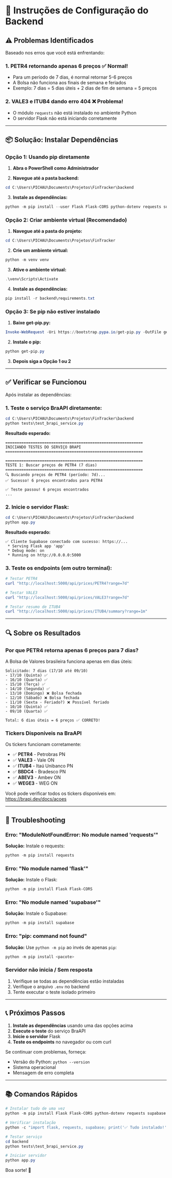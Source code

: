 # 🚀 Instruções de Configuração do Backend

## ⚠️ Problemas Identificados

Baseado nos erros que você está enfrentando:

### 1. **PETR4 retornando apenas 6 preços** ✅ Normal!
- Para um período de 7 dias, é normal retornar 5-6 preços
- A Bolsa não funciona aos finais de semana e feriados
- Exemplo: 7 dias = 5 dias úteis + 2 dias de fim de semana = 5 preços

### 2. **VALE3 e ITUB4 dando erro 404** ❌ Problema!
- O módulo `requests` não está instalado no ambiente Python
- O servidor Flask não está iniciando corretamente

---

## 📦 Solução: Instalar Dependências

### Opção 1: Usando pip diretamente

1. **Abra o PowerShell como Administrador**

2. **Navegue até a pasta backend:**
```powershell
cd C:\Users\PICHAU\Documents\Projetos\FinTracker\backend
```

3. **Instale as dependências:**
```powershell
python -m pip install --user Flask Flask-CORS python-dotenv requests supabase python-dateutil
```

### Opção 2: Criar ambiente virtual (Recomendado)

1. **Navegue até a pasta do projeto:**
```powershell
cd C:\Users\PICHAU\Documents\Projetos\FinTracker
```

2. **Crie um ambiente virtual:**
```powershell
python -m venv venv
```

3. **Ative o ambiente virtual:**
```powershell
.\venv\Scripts\Activate
```

4. **Instale as dependências:**
```powershell
pip install -r backend\requirements.txt
```

### Opção 3: Se pip não estiver instalado

1. **Baixe get-pip.py:**
```powershell
Invoke-WebRequest -Uri https://bootstrap.pypa.io/get-pip.py -OutFile get-pip.py
```

2. **Instale o pip:**
```powershell
python get-pip.py
```

3. **Depois siga a Opção 1 ou 2**

---

## ✅ Verificar se Funcionou

Após instalar as dependências:

### 1. Teste o serviço BraAPI diretamente:

```powershell
cd C:\Users\PICHAU\Documents\Projetos\FinTracker\backend
python tests\test_brapi_service.py
```

**Resultado esperado:**
```
============================================================
INICIANDO TESTES DO SERVIÇO BRAPI
============================================================

============================================================
TESTE 1: Buscar preços de PETR4 (7 dias)
============================================================
🔍 Buscando preços de PETR4 (período: 7d)...
✅ Sucesso! 6 preços encontrados para PETR4

✅ Teste passou! 6 preços encontrados
...
```

### 2. Inicie o servidor Flask:

```powershell
cd C:\Users\PICHAU\Documents\Projetos\FinTracker\backend
python app.py
```

**Resultado esperado:**
```
✅ Cliente Supabase conectado com sucesso: https://...
 * Serving Flask app 'app'
 * Debug mode: on
 * Running on http://0.0.0.0:5000
```

### 3. Teste os endpoints (em outro terminal):

```powershell
# Testar PETR4
curl "http://localhost:5000/api/prices/PETR4?range=7d"

# Testar VALE3
curl "http://localhost:5000/api/prices/VALE3?range=7d"

# Testar resumo de ITUB4
curl "http://localhost:5000/api/prices/ITUB4/summary?range=1m"
```

---

## 🔍 Sobre os Resultados

### Por que PETR4 retorna apenas 6 preços para 7 dias?

A Bolsa de Valores brasileira funciona apenas em dias úteis:

```
Solicitado: 7 dias (17/10 até 09/10)
- 17/10 (Quinta) ✅
- 16/10 (Quarta) ✅
- 15/10 (Terça) ✅
- 14/10 (Segunda) ✅
- 13/10 (Domingo) ❌ Bolsa fechada
- 12/10 (Sábado) ❌ Bolsa fechada
- 11/10 (Sexta - Feriado?) ❌ Possível feriado
- 10/10 (Quinta) ✅
- 09/10 (Quarta) ✅

Total: 6 dias úteis = 6 preços ✅ CORRETO!
```

### Tickers Disponíveis na BraAPI

Os tickers funcionam corretamente:
- ✅ **PETR4** - Petrobras PN
- ✅ **VALE3** - Vale ON
- ✅ **ITUB4** - Itaú Unibanco PN
- ✅ **BBDC4** - Bradesco PN
- ✅ **ABEV3** - Ambev ON
- ✅ **WEGE3** - WEG ON

Você pode verificar todos os tickers disponíveis em:
https://brapi.dev/docs/acoes

---

## 🐛 Troubleshooting

### Erro: "ModuleNotFoundError: No module named 'requests'"

**Solução:** Instale o requests:
```powershell
python -m pip install requests
```

### Erro: "No module named 'flask'"

**Solução:** Instale o Flask:
```powershell
python -m pip install Flask Flask-CORS
```

### Erro: "No module named 'supabase'"

**Solução:** Instale o Supabase:
```powershell
python -m pip install supabase
```

### Erro: "pip: command not found"

**Solução:** Use `python -m pip` ao invés de apenas `pip`:
```powershell
python -m pip install <pacote>
```

### Servidor não inicia / Sem resposta

1. Verifique se todas as dependências estão instaladas
2. Verifique o arquivo `.env` no backend
3. Tente executar o teste isolado primeiro

---

## 📞 Próximos Passos

1. **Instale as dependências** usando uma das opções acima
2. **Execute o teste** do serviço BraAPI
3. **Inicie o servidor** Flask
4. **Teste os endpoints** no navegador ou com curl

Se continuar com problemas, forneça:
- Versão do Python: `python --version`
- Sistema operacional
- Mensagem de erro completa

---

## 📚 Comandos Rápidos

```powershell
# Instalar tudo de uma vez
python -m pip install Flask Flask-CORS python-dotenv requests supabase python-dateutil certifi charset-normalizer idna urllib3

# Verificar instalação
python -c "import flask, requests, supabase; print('✅ Tudo instalado!')"

# Testar serviço
cd backend
python tests\test_brapi_service.py

# Iniciar servidor
python app.py
```

Boa sorte! 🚀

